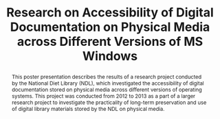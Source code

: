 ---
abstract: This poster presentation describes the results of a research project conducted
  by the National Diet Library (NDL), which investigated the accessibility of digital
  documentation stored on physical media across different versions of operating systems.
  This project was conducted from 2012 to 2013 as a part of a larger research project
  to investigate the practicality of long-term preservation and use of digital library
  materials stored by the NDL on physical media.
creators:
- Yamamoto, Shunsuke
date: null
document_url: https://services.phaidra.univie.ac.at/api/object/o:429611/download
grand_parent: iPRES
institutions: []
keywords:
- long-term accessibility
- media collection
- digital preservation
landing_page_url: https://phaidra.univie.ac.at/o:429611
language: eng
layout: publication
license: CC BY 4.0 International
notes_url: null
parent: iPRES 2015
presentation_url: null
size: 426557
source_name: iPRES
title: Research on Accessibility of Digital Documentation on Physical Media across
  Different Versions of MS Windows
type: poster
year: 2015
---
